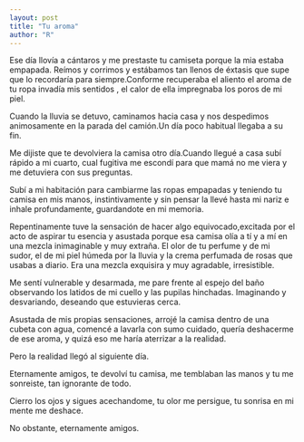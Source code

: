 ```yaml
---
layout: post
title: "Tu aroma"
author: "R"
---
```


Ese día llovía a cántaros y me prestaste tu camiseta porque la mia estaba empapada. Reímos y corrimos y estábamos tan llenos de éxtasis que supe que lo recordaría para siempre.Conforme recuperaba el aliento el  aroma de tu ropa invadía mis sentidos , el calor de ella impregnaba los poros de mi piel. 

Cuando la lluvia se detuvo, caminamos hacia casa y nos despedimos animosamente en la parada del camión.Un día poco habitual llegaba a su fin.

Me dijiste que te devolviera la camisa otro día.Cuando llegué a casa subí rápido a mi cuarto, cual fugitiva me escondí para que mamá no me viera y me detuviera con sus preguntas.

Subí a mi habitación para cambiarme las ropas empapadas y teniendo tu camisa en mis manos, instintivamente y sin pensar la llevé hasta mi nariz e inhale profundamente, guardandote en mi memoria.

Repentinamente tuve la sensación de hacer algo equivocado,excitada por el acto de aspirar tu esencia y asustada porque esa camisa olía a tí y a mí en una mezcla inimaginable y muy extraña. El olor de tu perfume y de mi sudor, el de mi piel húmeda por la lluvia y la crema perfumada de rosas que usabas a diario. Era una mezcla exquisira y muy agradable, irresistible.

Me sentí vulnerable y desarmada, me pare frente al espejo del baño observando los latidos de mi cuello y las pupilas hinchadas. Imaginando y desvariando, deseando que estuvieras cerca.

Asustada de mis propias sensaciones, arrojé la camisa dentro de una cubeta con agua, comencé a lavarla con sumo cuidado, quería deshacerme de ese aroma, y quizá eso me haría aterrizar a la realidad.

Pero la realidad llegó al siguiente día.

Eternamente amigos,  te devolví tu camisa, me temblaban las manos y tu me sonreiste, tan ignorante de todo.

Cierro los ojos y sigues acechandome, tu olor me persigue, tu sonrisa en mi mente me deshace. 

No obstante, eternamente amigos.
